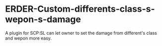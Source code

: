 # ERDER-Custom-differents-class-s-wepon-s-damage
A plugin for SCP:SL can let owner to set the damage from different's class and wepon more easy.

